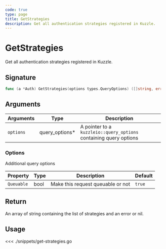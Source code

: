 ```yaml
---
code: true
type: page
title: GetStrategies
description: Get all authentication strategies registered in Kuzzle.
---
```


# GetStrategies

Get all authentication strategies registered in Kuzzle.

## Signature

```go
func (a *Auth) GetStrategies(options types.QueryOptions) ([]string, error)
```

## Arguments

| Arguments | Type            | Description                                                       |
| --------- | --------------- | ----------------------------------------------------------------- |
| `options` | query_options\* | A pointer to a `kuzzleio::query_options` containing query options |

### **Options**

Additional query options

| Property   | Type | Description                       | Default |
| ---------- | ---- | --------------------------------- | ------- |
| `Queuable` | bool | Make this request queuable or not | `true`  |

## Return

An array of string containing the list of strategies and an error or nil.

## Usage

<<< ./snippets/get-strategies.go
